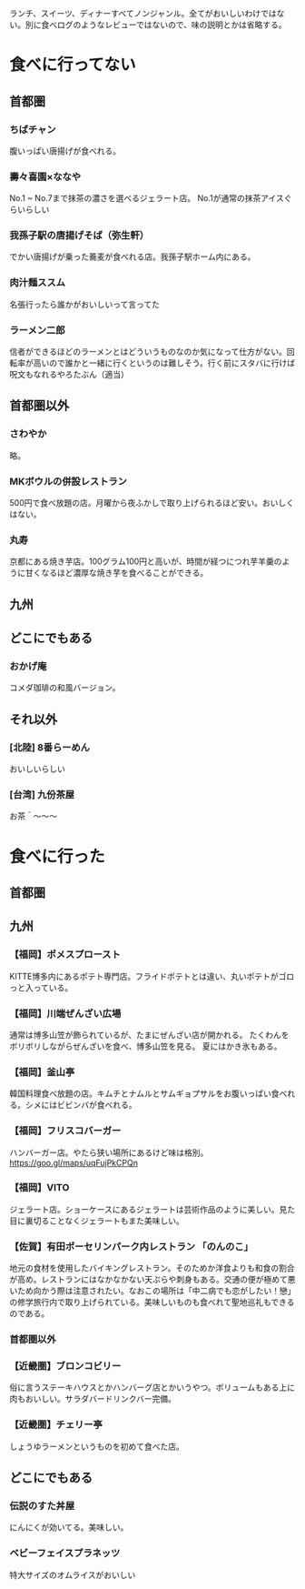 ランチ、スイーツ、ディナーすべてノンジャンル。全てがおいしいわけではない。別に食べログのようなレビューではないので、味の説明とかは省略する。

# 食べに行ってない

## 首都圏

### ちばチャン
腹いっぱい唐揚げが食べれる。

### 壽々喜園×ななや
No.1 ~ No.7まで抹茶の濃さを選べるジェラート店。
No.1が通常の抹茶アイスぐらいらしい
  
### 我孫子駅の唐揚げそば（弥生軒）
でかい唐揚げが乗った蕎麦が食べれる店。我孫子駅ホーム内にある。

### 肉汁麺ススム
名張行ったら誰かがおいしいって言ってた

### ラーメン二郎
信者ができるほどのラーメンとはどういうものなのか気になって仕方がない。回転率が高いので誰かと一緒に行くというのは難しそう。行く前にスタバに行けば呪文もなれるやろたぶん（適当）

## 首都圏以外

### さわやか
略。

### MKボウルの併設レストラン
500円で食べ放題の店。月曜から夜ふかしで取り上げられるほど安い。おいしくはない。

### 丸寿
京都にある焼き芋店。100グラム100円と高いが、時間が経つにつれ芋羊羹のように甘くなるほど濃厚な焼き芋を食べることができる。

## 九州

## どこにでもある

### おかげ庵
コメダ珈琲の和風バージョン。
## それ以外

### [北陸] 8番らーめん
おいしいらしい

### [台湾] 九份茶屋
お茶＾～～～
 
 
# 食べに行った

## 首都圏

## 九州

### 【福岡】ポメスプロースト
KITTE博多内にあるポテト専門店。フライドポテトとは違い、丸いポテトがゴロっと入っている。

### 【福岡】川端ぜんざい広場
通常は博多山笠が飾られているが、たまにぜんざい店が開かれる。
たくわんをボリボリしながらぜんざいを食べ、博多山笠を見る。
夏にはかき氷もある。
  
### 【福岡】釜山亭
韓国料理食べ放題の店。キムチとナムルとサムギョプサルをお腹いっぱい食べれる。シメにはビビンバが食べれる。

### 【福岡】フリスコバーガー
ハンバーガー店。やたら狭い場所にあるけど味は格別。
https://goo.gl/maps/uqFujPkCPQn
 
### 【福岡】VITO
ジェラート店。ショーケースにあるジェラートは芸術作品のように美しい。見た目に裏切ることなくジェラートもまた美味しい。

### 【佐賀】有田ポーセリンパーク内レストラン 「のんのこ」
地元の食材を使用したバイキングレストラン。そのためか洋食よりも和食の割合が高め。レストランにはなかなかない天ぷらや刺身もある。交通の便が極めて悪いため向かう際は注意されたい。なおこの場所は「中二病でも恋がしたい！戀」の修学旅行内で取り上げられている。美味しいものも食べれて聖地巡礼もできるのである。

### 首都圏以外

### 【近畿圏】ブロンコビリー
俗に言うステーキハウスとかハンバーグ店とかいうやつ。ボリュームもある上に肉もおいしい。サラダバードリンクバー完備。

### 【近畿圏】チェリー亭
しょうゆラーメンというものを初めて食べた店。

## どこにでもある

### 伝説のすた丼屋
にんにくが効いてる。美味しい。
 
### ベビーフェイスプラネッツ 
特大サイズのオムライスがおいしい
